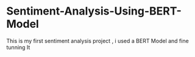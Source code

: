 # Sentiment-Analysis-Using-BERT-Model
This is my first sentiment analysis project , i used a BERT Model and fine tunning It 
 

